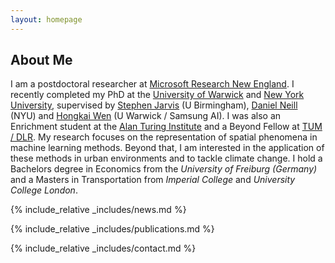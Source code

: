 ```yaml
---
layout: homepage
---
```


## About Me

I am a postdoctoral researcher at <a href="https://www.microsoft.com/en-us/research/lab/microsoft-research-new-england">Microsoft Research New England</a>. I recently completed my PhD at the <a href="http://www.wisc.warwick.ac.uk/">University of Warwick</a> and <a href="https://wp.nyu.edu/ml4good/">New York University</a>, supervised by <a href="https://www.birmingham.ac.uk/staff/profiles/eps/jarvis-stephen.aspx">Stephen Jarvis</a> (U Birmingham), <a href="https://cs.nyu.edu/~neill/">Daniel Neill</a> (NYU) and <a href="https://hongkaiw.github.io/">Hongkai Wen</a> (U Warwick / Samsung AI). I was also an Enrichment student at the <a href="http://turing.ac.uk">Alan Turing Institute</a> and a Beyond Fellow at <a href="https://ai4eo.de/">TUM / DLR</a>. My research focuses on the representation of spatial phenomena in machine learning methods. Beyond that, I am interested in the application of these methods in urban environments and to tackle climate change. I hold a Bachelors degree in Economics from the <em>University of Freiburg (Germany)</em> and a Masters in Transportation from <em>Imperial College</em> and <em>University College London</em>.

{% include_relative _includes/news.md %}

{% include_relative _includes/publications.md %}

{% include_relative _includes/contact.md %}